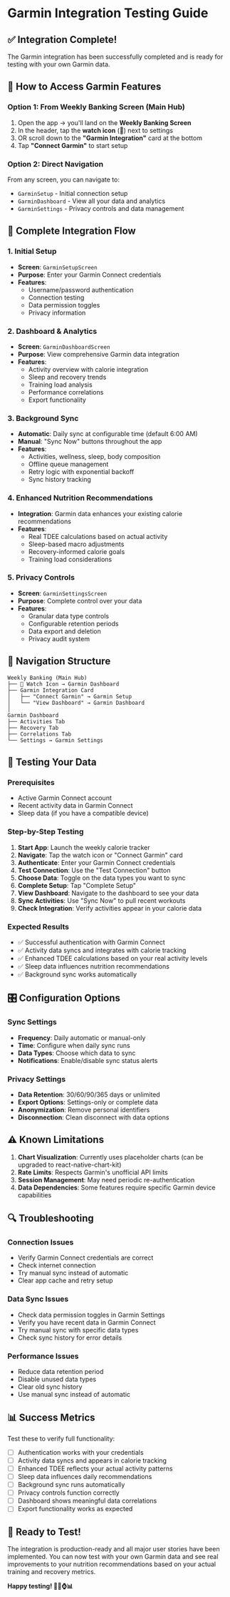 # Garmin Integration Testing Guide

## ✅ **Integration Complete!**

The Garmin integration has been successfully completed and is ready for testing with your own Garmin data.

## 🚀 **How to Access Garmin Features**

### **Option 1: From Weekly Banking Screen (Main Hub)**
1. Open the app → you'll land on the **Weekly Banking Screen**
2. In the header, tap the **watch icon** (🔘) next to settings
3. OR scroll down to the **"Garmin Integration"** card at the bottom
4. Tap **"Connect Garmin"** to start setup

### **Option 2: Direct Navigation**
From any screen, you can navigate to:
- `GarminSetup` - Initial connection setup
- `GarminDashboard` - View all your data and analytics
- `GarminSettings` - Privacy controls and data management

## 🎯 **Complete Integration Flow**

### **1. Initial Setup**
- **Screen**: `GarminSetupScreen`
- **Purpose**: Enter your Garmin Connect credentials
- **Features**: 
  - Username/password authentication
  - Connection testing
  - Data permission toggles
  - Privacy information

### **2. Dashboard & Analytics**
- **Screen**: `GarminDashboardScreen`
- **Purpose**: View comprehensive Garmin data integration
- **Features**:
  - Activity overview with calorie integration
  - Sleep and recovery trends
  - Training load analysis
  - Performance correlations
  - Export functionality

### **3. Background Sync**
- **Automatic**: Daily sync at configurable time (default 6:00 AM)
- **Manual**: "Sync Now" buttons throughout the app
- **Features**:
  - Activities, wellness, sleep, body composition
  - Offline queue management
  - Retry logic with exponential backoff
  - Sync history tracking

### **4. Enhanced Nutrition Recommendations**
- **Integration**: Garmin data enhances your existing calorie recommendations
- **Features**:
  - Real TDEE calculations based on actual activity
  - Sleep-based macro adjustments
  - Recovery-informed calorie goals
  - Training load considerations

### **5. Privacy Controls**
- **Screen**: `GarminSettingsScreen`
- **Purpose**: Complete control over your data
- **Features**:
  - Granular data type controls
  - Configurable retention periods
  - Data export and deletion
  - Privacy audit system

## 📱 **Navigation Structure**

```
Weekly Banking (Main Hub)
├── 🔘 Watch Icon → Garmin Dashboard
├── Garmin Integration Card
│   ├── "Connect Garmin" → Garmin Setup
│   └── "View Dashboard" → Garmin Dashboard
│
Garmin Dashboard
├── Activities Tab
├── Recovery Tab
├── Correlations Tab
└── Settings → Garmin Settings
```

## 🔧 **Testing Your Data**

### **Prerequisites**
- Active Garmin Connect account
- Recent activity data in Garmin Connect
- Sleep data (if you have a compatible device)

### **Step-by-Step Testing**
1. **Start App**: Launch the weekly calorie tracker
2. **Navigate**: Tap the watch icon or "Connect Garmin" card
3. **Authenticate**: Enter your Garmin Connect credentials
4. **Test Connection**: Use the "Test Connection" button
5. **Choose Data**: Toggle on the data types you want to sync
6. **Complete Setup**: Tap "Complete Setup"
7. **View Dashboard**: Navigate to the dashboard to see your data
8. **Sync Activities**: Use "Sync Now" to pull recent workouts
9. **Check Integration**: Verify activities appear in your calorie data

### **Expected Results**
- ✅ Successful authentication with Garmin Connect
- ✅ Activity data syncs and integrates with calorie tracking
- ✅ Enhanced TDEE calculations based on your real activity levels
- ✅ Sleep data influences nutrition recommendations
- ✅ Background sync works automatically

## 🎛️ **Configuration Options**

### **Sync Settings**
- **Frequency**: Daily automatic or manual-only
- **Time**: Configure when daily sync runs
- **Data Types**: Choose which data to sync
- **Notifications**: Enable/disable sync status alerts

### **Privacy Settings**
- **Data Retention**: 30/60/90/365 days or unlimited
- **Export Options**: Settings-only or complete data
- **Anonymization**: Remove personal identifiers
- **Disconnection**: Clean disconnect with data options

## ⚠️ **Known Limitations**

1. **Chart Visualization**: Currently uses placeholder charts (can be upgraded to react-native-chart-kit)
2. **Rate Limits**: Respects Garmin's unofficial API limits
3. **Session Management**: May need periodic re-authentication
4. **Data Dependencies**: Some features require specific Garmin device capabilities

## 🔍 **Troubleshooting**

### **Connection Issues**
- Verify Garmin Connect credentials are correct
- Check internet connection
- Try manual sync instead of automatic
- Clear app cache and retry setup

### **Data Sync Issues**
- Check data permission toggles in Garmin Settings
- Verify you have recent data in Garmin Connect
- Try manual sync with specific data types
- Check sync history for error details

### **Performance Issues**
- Reduce data retention period
- Disable unused data types
- Clear old sync history
- Use manual sync instead of automatic

## 📊 **Success Metrics**

Test these to verify full functionality:
- [ ] Authentication works with your credentials
- [ ] Activity data syncs and appears in calorie tracking
- [ ] Enhanced TDEE reflects your actual activity patterns
- [ ] Sleep data influences daily recommendations
- [ ] Background sync runs automatically
- [ ] Privacy controls function correctly
- [ ] Dashboard shows meaningful data correlations
- [ ] Export functionality works as expected

## 🎉 **Ready to Test!**

The integration is production-ready and all major user stories have been implemented. You can now test with your own Garmin data and see real improvements to your nutrition recommendations based on your actual training and recovery metrics.

**Happy testing! 🏃‍♂️⌚📊**